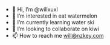 - 👋 Hi, I’m @willxuxl
- 👀 I’m interested in eat watermelon
- 🌱 I’m currently learning water ski
- 💞️ I’m looking to collaborate on kiwi
- 📫 How to reach me will@nzkey.com
<!---
willxuxl/willxuxl is a ✨ special ✨ repository because its `README.md` (this file) appears on your GitHub profile.
You can click the Preview link to take a look at your changes.
--->
